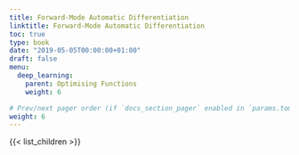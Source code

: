 ```yaml
---
title: Forward-Mode Automatic Differentiation
linktitle: Forward-Mode Automatic Differentiation
toc: true
type: book
date: "2019-05-05T00:00:00+01:00"
draft: false
menu:
  deep_learning:
    parent: Optimising Functions
    weight: 6

# Prev/next pager order (if `docs_section_pager` enabled in `params.toml`)
weight: 6
---
```


{{< list_children >}}